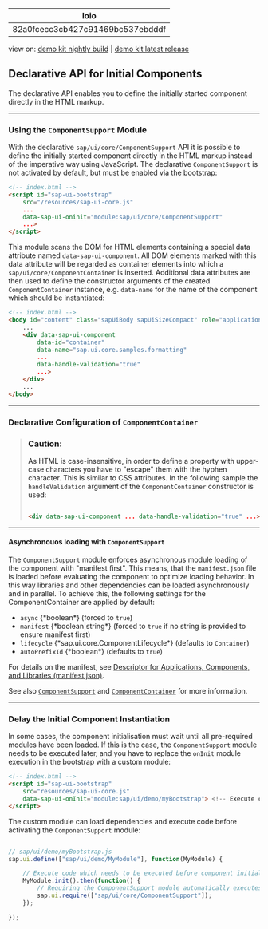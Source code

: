 <!-- loio82a0fcecc3cb427c91469bc537ebdddf -->

| loio |
| -----|
| 82a0fcecc3cb427c91469bc537ebdddf |

<div id="loio">

view on: [demo kit nightly build](https://openui5nightly.hana.ondemand.com/#/topic/82a0fcecc3cb427c91469bc537ebdddf) | [demo kit latest release](https://openui5.hana.ondemand.com/#/topic/82a0fcecc3cb427c91469bc537ebdddf)</div>

## Declarative API for Initial Components

The declarative API enables you to define the initially started component directly in the HTML markup.

***

<a name="loio82a0fcecc3cb427c91469bc537ebdddf__section_p1l_4by_jkb"/>

### Using the `ComponentSupport` Module

With the declarative `sap/ui/core/ComponentSupport` API it is possible to define the initially started component directly in the HTML markup instead of the imperative way using JavaScript. The declarative `ComponentSupport` is not activated by default, but must be enabled via the bootstrap:

``` html
<!-- index.html -->
<script id="sap-ui-bootstrap"
    src="/resources/sap-ui-core.js"
    ...
    data-sap-ui-oninit="module:sap/ui/core/ComponentSupport"
    ...>
</script>
```

This module scans the DOM for HTML elements containing a special data attribute named `data-sap-ui-component`. All DOM elements marked with this data attribute will be regarded as container elements into which a `sap/ui/core/ComponentContainer` is inserted. Additional data attributes are then used to define the constructor arguments of the created `ComponentContainer` instance, e.g. `data-name` for the name of the component which should be instantiated:

``` html
<!-- index.html -->
<body id="content" class="sapUiBody sapUiSizeCompact" role="application">
    ...
    <div data-sap-ui-component
        data-id="container"
        data-name="sap.ui.core.samples.formatting"
        ...
        data-handle-validation="true"
        ...>
    </div>
    ...
</body>
```

***

<a name="loio82a0fcecc3cb427c91469bc537ebdddf__section_tks_rby_jkb"/>

### Declarative Configuration of `ComponentContainer`

> ### Caution:  
> As HTML is case-insensitive, in order to define a property with upper-case characters you have to "escape" them with the hyphen character. This is similar to CSS attributes. In the following sample the `handleValidation` argument of the `ComponentContainer` constructor is used:
> 
> ``` html
> 
> <div data-sap-ui-component ... data-handle-validation="true" ...></div>
> 
> ```

***

#### Asynchronouos loading with `ComponentSupport`

The `ComponentSupport` module enforces asynchronous module loading of the component with "manifest first". This means, that the `manifest.json` file is loaded before evaluating the component to optimize loading behavior. In this way libraries and other dependencies can be loaded asynchronously and in parallel. To achieve this, the following settings for the ComponentContainer are applied by default:

-   `async` \{\*boolean\*\} \(forced to `true`\)
-   `manifest` \{\*boolean|string\*\} \(forced to `true` if no string is provided to ensure manifest first\)
-   `lifecycle` \{\*sap.ui.core.ComponentLifecycle\*\} \(defaults to `Container`\)
-   `autoPrefixId` \{\*boolean\*\} \(defaults to `true`\)

For details on the manifest, see [Descriptor for Applications, Components, and Libraries \(manifest.json\)](Descriptor_for_Applications_Components_and_Libraries_manifest_json_be0cf40.md).

See also [ `ComponentSupport`](https://openui5.hana.ondemand.com/#/api/module:sap/ui/core/ComponentSupport) and [ `ComponentContainer`](https://openui5.hana.ondemand.com/#/api/sap.ui.core.ComponentContainer) for more information. 

***

<a name="loio82a0fcecc3cb427c91469bc537ebdddf__section_zmp_rwc_kkb"/>

### Delay the Initial Component Instantiation

In some cases, the component initialisation must wait until all pre-required modules have been loaded. If this is the case, the `ComponentSupport` module needs to be executed later, and you have to replace the `onInit` module execution in the bootstrap with a custom module:

``` html
<!-- index.html -->
<script id="sap-ui-bootstrap"
    src="resources/sap-ui-core.js"
    data-sap-ui-onInit="module:sap/ui/demo/myBootstrap"> <!-- Execute custom module on init -->
</script>
```

The custom module can load dependencies and execute code before activating the `ComponentSupport` module:

``` js

// sap/ui/demo/myBootstrap.js
sap.ui.define(["sap/ui/demo/MyModule"], function(MyModule) {

    // Execute code which needs to be executed before component initialization
    MyModule.init().then(function() {
        // Requiring the ComponentSupport module automatically executes the component initialisation for all declaratively defined components
        sap.ui.require(["sap/ui/core/ComponentSupport"]);
    });

});
```

